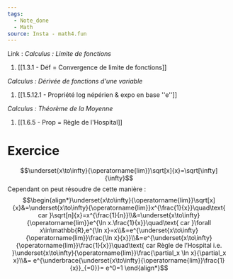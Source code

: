 ```yaml
---
tags:
  - Note_done
  - Math
source: Insta - math4.fun
---
```


Link :
_Calculus : Limite de fonctions_
1. [[1.3.1 - Déf = Convergence de limite de fonctions]]

_Calculus : Dérivée de fonctions d'une variable_
1. [[1.5.12.1 - Propriété log népérien & expo en base ''e'']]

_Calculus : Théorème de la Moyenne_
1. [[1.6.5 - Prop = Règle de l'Hospital]]

# Exercice 
$$\underset{x\to\infty}{\operatorname{lim}}\sqrt[x]{x}=\sqrt[\infty]{\infty}$$ Cependant on peut résoudre de cette manière : $$\begin{align*}\underset{x\to\infty}{\operatorname{lim}}\sqrt[x]{x}&=\underset{x\to\infty}{\operatorname{lim}}x^{\frac{1}{x}}\quad\text{ car }\sqrt[n]{x}=x^{\frac{1}{n}}\\&=\underset{x\to\infty}{\operatorname{lim}}e^{\ln x.\frac{1}{x}}\quad\text{ car }\forall x\in\mathbb{R},e^{\ln x}=x\\&=e^{\underset{x\to\infty}{\operatorname{lim}}\frac{\ln x}{x}}\\&=e^{\underset{x\to\infty}{\operatorname{lim}}\frac{1}{x}}\quad\text{ car Règle de l’Hospital i.e. }\underset{x\to\infty}{\operatorname{lim}}\frac{\partial_x \ln x}{\partial_x x}\\&= e^{\underbrace{\underset{x\to\infty}{\operatorname{lim}}\frac{1}{x}}_{=0}}= e^0=1 \end{align*}$$

